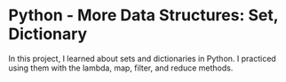 # Python - More Data Structures: Set, Dictionary
In this project, I learned about sets and dictionaries in Python. I practiced using them with the lambda, map, filter, and reduce methods.
